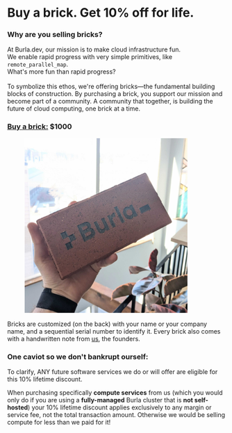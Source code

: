 # Buy a brick. Get 10% off for life.

### Why are you selling bricks?

At Burla.dev, our mission is to make cloud infrastructure fun.\
We enable rapid progress with very simple primitives, like `remote_parallel_map`.\
What's more fun than rapid progress?\
\
To symbolize this ethos, we're offering bricks—the fundamental building blocks of construction. By purchasing a brick, you support our mission and become part of a community. A community that together, is building the future of cloud computing, one brick at a time.​

### [Buy a brick:](https://buy.stripe.com/28o9BF7gR9E81xudQQ) $1000

<div align="left"><figure><img src=".gitbook/assets/PXL_20250311_184440369.jpg" alt="" width="375"><figcaption></figcaption></figure></div>

Bricks are customized (on the back) with your name or your company name, and a sequential serial number to identify it. Every brick also comes with a handwritten note from [us](about.md), the founders.

### One caviot so we don't bankrupt ourself:

To clarify, ANY future software services we do or will offer are eligible for this 10% lifetime discount.

When purchasing specifically **compute services** from us (which you would only do if you are using a **fully-managed** Burla cluster that is **not self-hosted**) your 10% lifetime discount applies exclusively to any margin or service fee, not the total transaction amount. Otherwise we would be selling compute for less than we paid for it!

